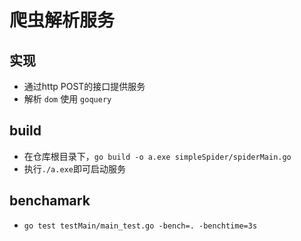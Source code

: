 # 爬虫解析服务

## 实现
* 通过http POST的接口提供服务
* 解析 `dom` 使用 `goquery`

## build
* 在仓库根目录下，`go build -o a.exe simpleSpider/spiderMain.go`
* 执行`./a.exe`即可启动服务

## benchamark
* `go test testMain/main_test.go -bench=. -benchtime=3s`